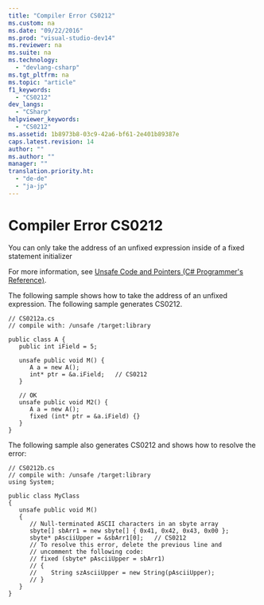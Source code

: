 ```yaml
---
title: "Compiler Error CS0212"
ms.custom: na
ms.date: "09/22/2016"
ms.prod: "visual-studio-dev14"
ms.reviewer: na
ms.suite: na
ms.technology: 
  - "devlang-csharp"
ms.tgt_pltfrm: na
ms.topic: "article"
f1_keywords: 
  - "CS0212"
dev_langs: 
  - "CSharp"
helpviewer_keywords: 
  - "CS0212"
ms.assetid: 1b8973b8-03c9-42a6-bf61-2e401b89387e
caps.latest.revision: 14
author: ""
ms.author: ""
manager: ""
translation.priority.ht: 
  - "de-de"
  - "ja-jp"
---
```

# Compiler Error CS0212
You can only take the address of an unfixed expression inside of a fixed statement initializer  
  
 For more information, see [Unsafe Code and Pointers (C# Programmer's Reference)](../vs140/unsafe-code-and-pointers--csharp-programming-guide-.md).  
  
 The following sample shows how to take the address of an unfixed expression. The following sample generates CS0212.  
  
```  
// CS0212a.cs  
// compile with: /unsafe /target:library  
  
public class A {  
   public int iField = 5;  
  
   unsafe public void M() {   
      A a = new A();  
      int* ptr = &a.iField;   // CS0212   
   }  
  
   // OK  
   unsafe public void M2() {  
      A a = new A();  
      fixed (int* ptr = &a.iField) {}  
   }  
}  
```  
  
 The following sample also generates CS0212 and shows how to resolve the error:  
  
```  
// CS0212b.cs  
// compile with: /unsafe /target:library  
using System;  
  
public class MyClass  
{  
   unsafe public void M()  
   {  
      // Null-terminated ASCII characters in an sbyte array   
      sbyte[] sbArr1 = new sbyte[] { 0x41, 0x42, 0x43, 0x00 };  
      sbyte* pAsciiUpper = &sbArr1[0];   // CS0212  
      // To resolve this error, delete the previous line and   
      // uncomment the following code:  
      // fixed (sbyte* pAsciiUpper = sbArr1)  
      // {  
      //    String szAsciiUpper = new String(pAsciiUpper);  
      // }  
   }  
}  
```